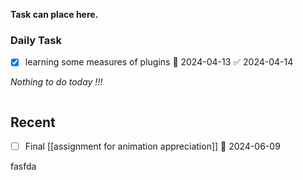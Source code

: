 **Task can place here.**
### Daily Task
- [x] learning some measures of plugins 🛫 2024-04-13 ✅ 2024-04-14

*Nothing to do today !!!*

```tasks
```
## Recent
- [ ] Final [[assignment for animation appreciation]] 📅 2024-06-09

fasfda
